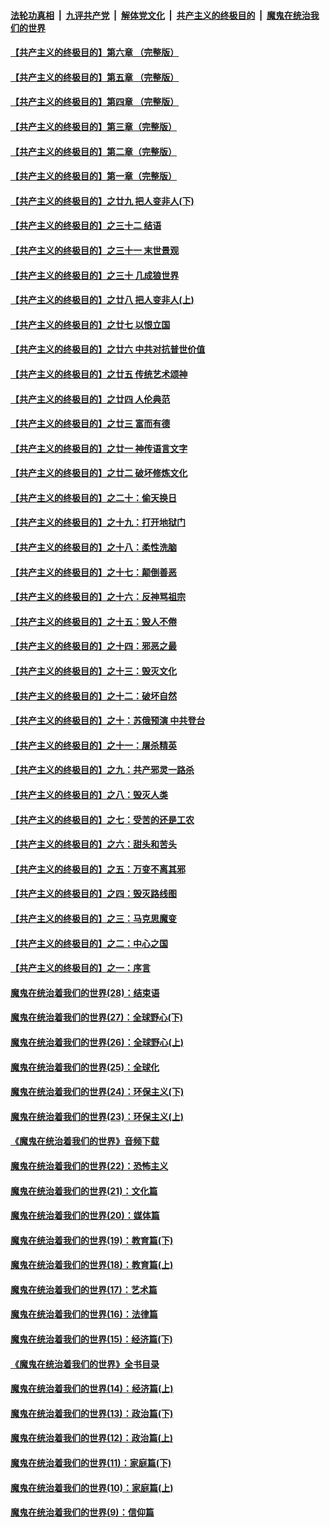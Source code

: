 ####  [法轮功真相](../../../../basic/blob/master/README.md?t=06010001) &nbsp;|&nbsp; [九评共产党](../../../../9ping.md/blob/master/README.md?t=06010001) &nbsp;|&nbsp; [解体党文化](../../../../jtdwh.md/blob/master/README.md?t=06010001)  &nbsp;|&nbsp; [共产主义的终极目的](../../../../gczydzjmd.md/blob/master/README.md?t=06010001) &nbsp;|&nbsp; [魔鬼在统治我们的世界](../../../../mgztzwmdsj.md/blob/master/README.md?t=06010001) 

#### [【共产主义的终极目的】第六章 （完整版）](../pages/nsc422/n11428913.md?t=06010001) 

#### [【共产主义的终极目的】第五章 （完整版）](../pages/nsc422/n11428912.md?t=06010001) 

#### [【共产主义的终极目的】第四章 （完整版）](../pages/nsc422/n11428907.md?t=06010001) 

#### [【共产主义的终极目的】第三章（完整版）](../pages/nsc422/n11428848.md?t=06010001) 

#### [【共产主义的终极目的】第二章（完整版）](../pages/nsc422/n11428831.md?t=06010001) 

#### [【共产主义的终极目的】第一章（完整版）](../pages/nsc422/n11417651.md?t=06010001) 

#### [【共产主义的终极目的】之廿九 把人变非人(下)](../pages/nsc422/n11344140.md?t=06010001) 

#### [【共产主义的终极目的】之三十二 结语](../pages/nsc422/n11360535.md?t=06010001) 

#### [【共产主义的终极目的】之三十一 末世景观](../pages/nsc422/n11351129.md?t=06010001) 

#### [【共产主义的终极目的】之三十 几成狼世界](../pages/nsc422/n11348280.md?t=06010001) 

#### [【共产主义的终极目的】之廿八 把人变非人(上)](../pages/nsc422/n11340492.md?t=06010001) 

#### [【共产主义的终极目的】之廿七 以恨立国](../pages/nsc422/n11336944.md?t=06010001) 

#### [【共产主义的终极目的】之廿六 中共对抗普世价值](../pages/nsc422/n11324785.md?t=06010001) 

#### [【共产主义的终极目的】之廿五 传统艺术颂神](../pages/nsc422/n11296396.md?t=06010001) 

#### [【共产主义的终极目的】之廿四 人伦典范](../pages/nsc422/n11296397.md?t=06010001) 

#### [【共产主义的终极目的】之廿三 富而有德](../pages/nsc422/n11283598.md?t=06010001) 

#### [【共产主义的终极目的】之廿一 神传语言文字](../pages/nsc422/n11263265.md?t=06010001) 

#### [【共产主义的终极目的】之廿二 破坏修炼文化](../pages/nsc422/n11245728.md?t=06010001) 

#### [【共产主义的终极目的】之二十：偷天换日](../pages/nsc422/n11238846.md?t=06010001) 

#### [【共产主义的终极目的】之十九：打开地狱门](../pages/nsc422/n11206376.md?t=06010001) 

#### [【共产主义的终极目的】之十八：柔性洗脑](../pages/nsc422/n11199994.md?t=06010001) 

#### [【共产主义的终极目的】之十七：颠倒善恶](../pages/nsc422/n11179782.md?t=06010001) 

#### [【共产主义的终极目的】之十六：反神骂祖宗](../pages/nsc422/n11166798.md?t=06010001) 

#### [【共产主义的终极目的】之十五：毁人不倦](../pages/nsc422/n11166792.md?t=06010001) 

#### [【共产主义的终极目的】之十四：邪恶之最](../pages/nsc422/n11150249.md?t=06010001) 

#### [【共产主义的终极目的】之十三：毁灭文化](../pages/nsc422/n11135227.md?t=06010001) 

#### [【共产主义的终极目的】之十二：破坏自然](../pages/nsc422/n11135214.md?t=06010001) 

#### [【共产主义的终极目的】之十：苏俄预演 中共登台](../pages/nsc422/n11118424.md?t=06010001) 

#### [【共产主义的终极目的】之十一：屠杀精英](../pages/nsc422/n11118442.md?t=06010001) 

#### [【共产主义的终极目的】之九：共产邪灵一路杀](../pages/nsc422/n11114139.md?t=06010001) 

#### [【共产主义的终极目的】之八：毁灭人类](../pages/nsc422/n11108503.md?t=06010001) 

#### [【共产主义的终极目的】之七：受苦的还是工农](../pages/nsc422/n11101809.md?t=06010001) 

#### [【共产主义的终极目的】之六：甜头和苦头](../pages/nsc422/n11096971.md?t=06010001) 

#### [【共产主义的终极目的】之五：万变不离其邪](../pages/nsc422/n11091285.md?t=06010001) 

#### [【共产主义的终极目的】之四：毁灭路线图](../pages/nsc422/n11086284.md?t=06010001) 

#### [【共产主义的终极目的】之三：马克思魔变](../pages/nsc422/n11061941.md?t=06010001) 

#### [【共产主义的终极目的】之二：中心之国](../pages/nsc422/n11047728.md?t=06010001) 

#### [【共产主义的终极目的】之一：序言](../pages/nsc422/n11086077.md?t=06010001) 

#### [魔鬼在统治着我们的世界(28)：结束语](../pages/nsc422/n10936246.md?t=06010001) 

#### [魔鬼在统治着我们的世界(27)：全球野心(下)](../pages/nsc422/n10928319.md?t=06010001) 

#### [魔鬼在统治着我们的世界(26)：全球野心(上)](../pages/nsc422/n10900318.md?t=06010001) 

#### [魔鬼在统治着我们的世界(25)：全球化](../pages/nsc422/n10788205.md?t=06010001) 

#### [魔鬼在统治着我们的世界(24)：环保主义(下)](../pages/nsc422/n10695307.md?t=06010001) 

#### [魔鬼在统治着我们的世界(23)：环保主义(上)](../pages/nsc422/n10688613.md?t=06010001) 

#### [《魔鬼在统治着我们的世界》音频下载](../pages/nsc422/n10635553.md?t=06010001) 

#### [魔鬼在统治着我们的世界(22)：恐怖主义](../pages/nsc422/n10614727.md?t=06010001) 

#### [魔鬼在统治着我们的世界(21)：文化篇](../pages/nsc422/n10597706.md?t=06010001) 

#### [魔鬼在统治着我们的世界(20)：媒体篇](../pages/nsc422/n10586579.md?t=06010001) 

#### [魔鬼在统治着我们的世界(19)：教育篇(下)](../pages/nsc422/n10564808.md?t=06010001) 

#### [魔鬼在统治着我们的世界(18)：教育篇(上)](../pages/nsc422/n10526970.md?t=06010001) 

#### [魔鬼在统治着我们的世界(17)：艺术篇](../pages/nsc422/n10499093.md?t=06010001) 

#### [魔鬼在统治着我们的世界(16)：法律篇](../pages/nsc422/n10485969.md?t=06010001) 

#### [魔鬼在统治着我们的世界(15)：经济篇(下)](../pages/nsc422/n10469975.md?t=06010001) 

#### [《魔鬼在统治着我们的世界》全书目录](../pages/nsc422/n10464261.md?t=06010001) 

#### [魔鬼在统治着我们的世界(14)：经济篇(上)](../pages/nsc422/n10457370.md?t=06010001) 

#### [魔鬼在统治着我们的世界(13)：政治篇(下)](../pages/nsc422/n10448270.md?t=06010001) 

#### [魔鬼在统治着我们的世界(12)：政治篇(上)](../pages/nsc422/n10444576.md?t=06010001) 

#### [魔鬼在统治着我们的世界(11)：家庭篇(下)](../pages/nsc422/n10440961.md?t=06010001) 

#### [魔鬼在统治着我们的世界(10)：家庭篇(上)](../pages/nsc422/n10435448.md?t=06010001) 

#### [魔鬼在统治着我们的世界(9)：信仰篇](../pages/nsc422/n10432159.md?t=06010001) 

